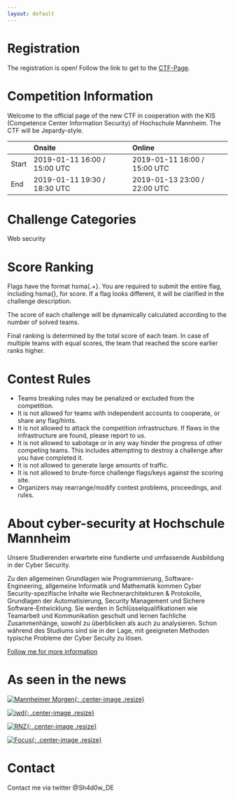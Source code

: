 ```yaml
---
layout: default
---
```

# Registration
The registration is open!
Follow the link to get to the [CTF-Page](https://newborn-ctf.secdud.es/).

# Competition Information
Welcome to the official page of the new CTF in cooperation with the KIS (Competence Center Information Security) of Hochschule Mannheim.
The CTF will be Jepardy-style. 

|           | Onsite           |  Online         |
|:----------|:-----------------|:----------------|
| Start     | 2019-01-11 16:00 / 15:00 UTC | 2019-01-11 16:00 / 15:00 UTC|
| End       | 2019-01-11 19:30 / 18:30 UTC | 2019-01-13 23:00 / 22:00 UTC|


# Challenge Categories
Web security

# Score Ranking
Flags have the format hsma{.+}. You are required to submit the entire flag, including hsma{}, for score. If a flag looks different, it will be clarified in the challenge description.

The score of each challenge will be dynamically calculated according to the number of solved teams.

Final ranking is determined by the total score of each team. In case of multiple teams with equal scores, the team that reached the score earlier ranks higher.

# Contest Rules
* Teams breaking rules may be penalized or excluded from the competition.
* It is not allowed for teams with independent accounts to cooperate, or share any flag/hints.
* It is not allowed to attack the competition infrastructure. If flaws in the infrastructure are found, please report to us.
* It is not allowed to sabotage or in any way hinder the progress of other competing teams. This includes attempting to destroy a challenge after you have completed it.
* It is not allowed to generate large amounts of traffic.
* It is not allowed to brute-force challenge flags/keys against the scoring site.
* Organizers may rearrange/modify contest problems, proceedings, and rules.

# About cyber-security at Hochschule Mannheim
Unsere Studierenden erwartete eine fundierte und umfassende Ausbildung in der Cyber Security.

Zu den allgemeinen Grundlagen wie Programmierung, Software-Engineering, allgemeine Informatik und Mathematik kommen Cyber Security-spezifische Inhalte wie Rechnerarchitekturen & Protokolle, Grundlagen der Automatisierung, Security Management und Sichere Software-Entwicklung. Sie werden in Schlüsselqualifikationen wie Teamarbeit und Kommunikation geschult und lernen fachliche Zusammenhänge, sowohl zu überblicken als auch zu analysieren. Schon während des Studiums sind sie in der Lage, mit geeigneten Methoden typische Probleme der Cyber Secuity zu lösen.

[Follow me for more information](https://www.hs-mannheim.de/studieninteressierte/studienangebot/bachelorstudiengaenge/cyber-security.html)

# As seen in the news
[![Mannheimer Morgen](https://dr-strauss.net/wp-content/uploads/2018/09/Mannheimer-Morgen-750x500.jpg){: .center-image .resize}](https://www.morgenweb.de/mannheimer-morgen_artikel,-hochschule-studiengang-fuer-mehr-sicherheit-im-netz-_arid,1350719.html)

[![iwd](https://pbs.twimg.com/profile_images/727819471079907329/5JReCIdu_400x400.jpg){: .center-image .resize}](https://idw-online.de/de/news692079)

[![RNZ](https://static.city-map.de/infoPageContent/9259_0_16180015801.jpg){: .center-image .resize}](https://www.rnz.de/nachrichten/mannheim_artikel,-hochschule-mannheim-neuer-bachelor-soll-digitale-experten-ausbilden-_arid,352799.html)

[![Focus](https://logistik-aktuell.com/wp-content/uploads/sites/487/Focus-online-logo-650x315.png){: .center-image .resize}](https://www.focus.de/regional/mannheim/mannheim-fuer-eine-sichere-zukunft-neuer-studiengang-cyber-security-an-der-hochschule-mannheim_id_8716874.html)

# Contact
Contact me via twitter @Sh4d0w_DE
